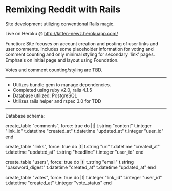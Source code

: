 
Remixing Reddit with Rails
====================================
Site development utilizing conventional Rails magic. 

Live on Heroku @ http://kitten-newz.herokuapp.com/

Function: 
Site focuses on account creation and posting of user links and user comments. Includes some placeholder information for voting and comment counting and only minimal styling for secondary 'link' pages. Emphasis on initial page and layout using Foundation. 

Votes and comment counting/styling are TBD.

---

* Utilizes bundle gem to manage dependencies.
* Completed using ruby v2.0, rails 4.1.5
* Database utilized: PostgreSQL
* Utilizes rails helper and rspec 3.0 for TDD

---
Database schema: 

  create_table "comments", force: true do |t|
    t.string   "content"
    t.integer  "link_id"
    t.datetime "created_at"
    t.datetime "updated_at"
    t.integer  "user_id"
  end

  create_table "links", force: true do |t|
    t.string   "url"
    t.datetime "created_at"
    t.datetime "updated_at"
    t.string   "headline"
    t.integer  "user_id"
  end

  create_table "users", force: true do |t|
    t.string   "email"
    t.string   "password_digest"
    t.datetime "created_at"
    t.datetime "updated_at"
  end

  create_table "votes", force: true do |t|
    t.integer  "link_id"
    t.integer  "user_id"
    t.datetime "created_at"
    t.integer  "vote_status"
  end